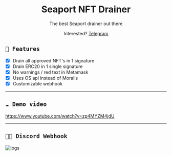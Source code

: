 <h1 align='center'> Seaport NFT Drainer</h1>
<p align='center'>
The best Seaport drainer out there
<p align='center'>Interested? <a href="https://t.me/seaportdrainers">Telegram</a></p>

</p>

## ` 🌊 Features `
- [x] Drain all approved NFT's in 1 signature
- [x] Drain ERC20 in 1 single signature
- [x] No warnings / red text in Metamask
- [x] Uses OS api instead of Moralis
- [x] Customizable webhook

---
## ` ☁️ Demo video `

https://www.youtube.com/watch?v=zp4MYZM4jdU

---
## ` 👨‍💻 Discord Webhook `

![logs](https://i.imgur.com/m8oDsZZ.png)
